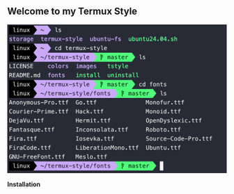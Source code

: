 ## Welcome to my Termux Style

<p align="center"><img src="https://raw.githubusercontent.com/l0nqx/termux-style/main/images/img1.png"</p>

**Installation**